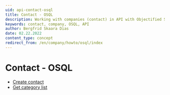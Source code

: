 ```yaml
---
uid: api-contact-osql
title: Contact - OSQL
description: Working with companies (contact) in API with Objectified SQL.
keywords: contact, company, OSQL, API
author: Bergfrid Skaara Dias
date: 02.22.2022
content_type: concept
redirect_from: /en/company/howto/osql/index
---
```


# Contact - OSQL

* [Create contact][1]
* [Get category list][2]

<!-- Referenced links -->
[1]: create-contact-osql.md
[2]: get-catlist-sodatareader.md
